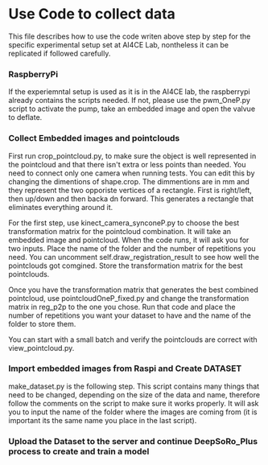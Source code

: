 # Use Code to collect data 
This file describes how to use the code writen above step by step for the specific experimental setup set at AI4CE Lab, nontheless it can be replicated if followed carefully. 

### RaspberryPi
If the experiemntal setup is used as it is in the AI4CE lab, the raspberrypi already contains the scripts needed. If not, please use the pwm_OneP.py script to activate the pump, take an embedded image and open the valvue to deflate.

### Collect Embedded images and pointclouds 
First run crop_pointcloud.py, to make sure the object is well represented in the pointcloud and that there isn't extra or less points than needed. You need to connect only one camera when running tests. You can edit this by changing the dimentions of shape.crop. The dimmentions are in mm and they represent the two opporiste vertices of a rectangle. First is right/left, then up/down and then backa dn forward. This generates a rectangle that eliminates everything around it. 

For the first step, use kinect_camera_synconeP.py to choose the best transformation matrix for the pointcloud combination. It will take an embedded image and pointcloud. When the code runs, it will ask you for two inputs. Place the name of the folder and the number of repetitions you need. 
You can uncomment self.draw_registration_result to see how well the pointclouds got comgined. Store the transformation matrix for the best pointclouds. 

Once you have the transformation matrix that generates the best combined pointcloud, use pointcloudOneP_fixed.py and change the transformation matrix in reg_p2p to the one you chose. Run that code and place the number of repetitions you want your dataset to have and the name of the folder to store them. 

You can start with a small batch and verify the pointclouds are correct with view_pointcloud.py. 

### Import embedded images from Raspi and Create DATASET 
make_dataset.py is the following step. This script contains many things that need to be changed, depending on the size of the data and name, therefore follow the comments on the script to make sure it works properly.
It will ask you to input the name of the folder where the images are coming from (it is important its the same name you place in the last script).

### Upload the Dataset to the server and continue DeepSoRo_Plus process to create and train a model 
